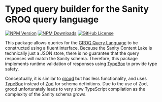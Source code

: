 # Typed query builder for the Sanity GROQ query language

[![NPM Version](https://img.shields.io/npm/v/%40dangreaves%2Fgroq-query-builder)](https://www.npmjs.com/package/@dangreaves/groq-query-builder) [![NPM Downloads](https://img.shields.io/npm/dw/%40dangreaves%2Fgroq-query-builder)](https://www.npmjs.com/package/@dangreaves/groq-query-builder) [![GitHub License](https://img.shields.io/github/license/dangreaves/groq-query-builder)](./LICENCE)

This package allows queries for the [GROQ Query Language](https://www.sanity.io/docs/groq) to be constructed using a fluent interface. Because the Sanity Content Lake is technically just a JSON store, there is no guarantee that the query responses will match the Sanity schema. Therefore, this package implements runtime validation of responses using [TypeBox](https://github.com/sinclairzx81/typebox) to provide type safety.

Conceptually, it is similar to [groqd](https://github.com/FormidableLabs/groqd) but has less functionality, and uses [TypeBox](https://github.com/sinclairzx81/typebox) instead of [Zod](https://github.com/colinhacks/zod) for schema definitions. Due to the use of Zod, groqd unfortunately leads to very slow TypeScript compilation as the complexity of the Sanity schema grows.
